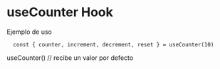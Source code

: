 # useCounter Hook

Ejemplo de uso

```
  const { counter, increment, decrement, reset } = useCounter(10)
```

useCounter() // recibe un valor por defecto
